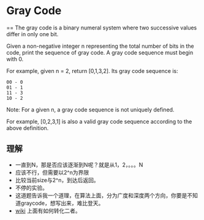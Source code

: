 # Gray Code
==
The gray code is a binary numeral system where two successive values differ in only one bit.

Given a non-negative integer n representing the total number of bits in the code, print the sequence of gray code. A gray code sequence must begin with 0.

For example, given n = 2, return [0,1,3,2]. Its gray code sequence is:
```
00 - 0
01 - 1
11 - 3
10 - 2
```
Note:
For a given n, a gray code sequence is not uniquely defined.

For example, [0,2,3,1] is also a valid gray code sequence according to the above definition.

## 理解
 * 一直到N，那是否应该逐渐到N呢？就是从1，2，。。。N
 * 应该不行，但需要以2^n为界限
 * 比较当前size与2^n，到达后返回。
 * 不停的实验。
 * 这道题告诉我一个道理，在算法上面，分为广度和深度两个方向，你要是不知道graycode，想写出来，难比登天。
 * [wiki](https://en.wikipedia.org/wiki/Gray_code#Converting_to_and_from_Gray_code) 上面有如何转化二者。